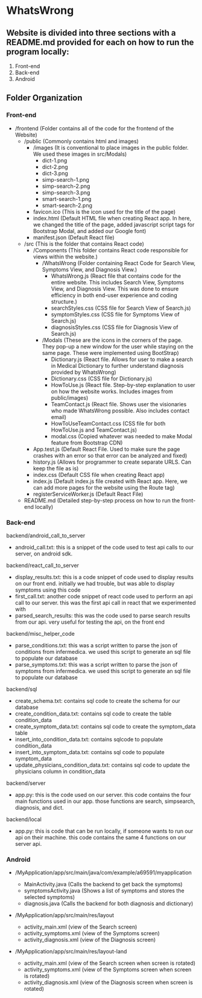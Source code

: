 # WhatsWrong

## Website is divided into three sections with a README.md provided for each on how to run the program locally:
1. Front-end
2. Back-end
3. Android

## Folder Organization

### Front-end

- /frontend (Folder contains all of the code for the frontend of the Website)
  - /public (Commonly contains html and images)
  	- /images (It is conventional to place images in the public folder. We used these images in src/Modals)
  	  - dict-1.png 
  	  - dict-2.png
  	  - dict-3.png
  	  - simp-search-1.png
  	  - simp-search-2.png
  	  - simp-search-3.png
  	  - smart-search-1.png
  	  - smart-search-2.png
  	- favicon.ico (This is the icon used for the title of the page)
  	- index.html (Default HTML file when creating React app. In here, we changed the title of the page, added javascript script tags for Bootstrap Modal, and added our Google font)
  	- manifest.json (Default React file)
  - /src (This is the folder that contains React code)
  	- /Components (This folder contains React code responsible for views within the website.)
  	  - /WhatsWrong (Folder containing React Code for Search View, Symptoms View, and Diagnosis View.)
  	  	- WhatsWrong.js (React file that contains code for the entire website. This includes Search View, Symptoms View, and Diagnosis View. This was done to ensure efficiency in both end-user experience and coding structure.)
  	  	- searchStyles.css (CSS file for Search View of Search.js)
  	  	- symptomStyles.css (CSS file for Symptoms View of Search.js)
  	  	- diagnosisStyles.css (CSS file for Diagnosis View of Search.js)
  	  - /Modals (These are the icons in the corners of the page. They pop-up a new window for the user while staying on the same page. These were implemented using BootStrap)
  	  	- Dictionary.js (React file. Allows for user to make a search in Medical Dictionary to further understand diagnosis provided by WhatsWrong)
  	  	- Dictionary.css (CSS file for Dictionary.js)
  	  	- HowToUse.js (React file. Step-by-step explanation to user on how the website works. Includes images from public/images)
  	  	- TeamContact.js (React file. Shows user the visionaries who made WhatsWrong possible. Also includes contact email)
  	  	- HowToUseTeamContact.css (CSS file for both HowToUse.js and TeamContact.js)
  	  	- modal.css (Copied whatever was needed to make Modal feature from Bootstrap CDN)
  	- App.test.js (Default React File. Used to make sure the page crashes with an error so that error can be analyzed and fixed)
  	- history.js (Allows for programmer to create separate URLS. Can keep the file as is)
  	- index.css (Default CSS file when creating React app)
  	- index.js (Default index.js file created with React app. Here, we can add more pages for the website using the Route tag)
  	- registerServiceWorker.js (Default React File)
  - README.md (Detailed step-by-step process on how to run the front-end locally)

### Back-end
backend/android_call_to_server
  - android_call.txt: this is a snippet of the code used to test api calls to our server, on android sdk.
  
backend/react_call_to_server
  - display_results.txt: this is a code snippet of code used to display results on our front end. initially we had trouble, but was able   to display symptoms using this code
  - first_call.txt: another code snippet of react code used to perform an api call to our server. this was the first api call in react     that we experimented with
  - parsed_search_results: this was the code used to parse search results from our api. very useful for testing the api, on the front end
  
backend/misc_helper_code
  - parse_conditions.txt: this was a script written to parse the json of conditions from infermedica. we used this script to generate an   sql file to populate our database
  - parse_symptoms.txt: this was a script written to parse the json of symptoms from infermedica. we used this script to generate an       sql file to populate our database
  
backend/sql
  - create_schema.txt: contains sql code to create the schema for our database
  - create_condition_data.txt: contains sql code to create the table condition_data
  - create_symptom_data.txt: contains sql code to create the symptom_data table
  - insert_into_condition_data.txt: contains sqlcode to populate condition_data
  - insert_into_symptom_data.txt: contains sql code to populate symptom_data
  - update_physicians_condition_data.txt: contains sql code to update the physicians column in condition_data
  
backend/server
  - app.py: this is the code used on our server. this code contains the four main functions used in our app. those functions are search,   simpsearch, diagnosis, and dict.
  
backend/local
  - app.py: this is code that can be run locally, if someone wants to run our api on their machine. this code contains the same 4
  functions on our server api.

### Android

- /MyApplication/app/src/main/java/com/example/a69591/myapplication
  - MainActivity.java (Calls the backend to get back the symptoms)
  - symptomsActivity.java (Shows a list of symptoms and stores the selected symptoms)
  - diagnosis.java (Calls the backend for both diagnosis and dictionary)
 
- /MyApplication/app/src/main/res/layout
  - activity_main.xml (view of the Search screen)
  - activity_symptoms.xml (view of the Symptoms screen)
  - activity_diagnosis.xml (view of the Diagnosis screen)

- /MyApplication/app/src/main/res/layout-land
  - activity_main.xml (view of the Search screen when screen is rotated)
  - activity_symptoms.xml (view of the Symptoms screen when screen is rotated)
  - activity_diagnosis.xml (view of the Diagnosis screen when screen is rotated)
    
